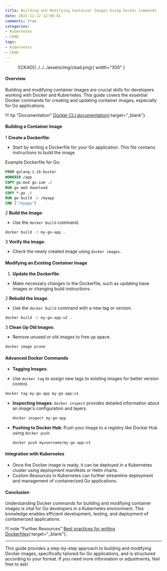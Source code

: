 ```yaml
---
title: Building and Modifying Container Images Using Docker Commands
date: 2023-12-12 12:00:01
comments: true
categories:
- Kubernetes
- CKAD
tags:
- Kubernetes
- CKAD
---
```


<!-- markdownlint-disable MD033 -->
<figure markdown="span">
  ![CKAD](../../../assets/img/ckad.png){ width="300" }
</figure>

#### Overview

Building and modifying container images are crucial skills for developers working with Docker and Kubernetes. This guide covers the essential Docker commands for creating and updating container images, especially for Go applications.

!!! tip "Documentation"
    [Docker CLI documentation](https://docs.docker.com/engine/reference/commandline/cli/){:target="_blank"}.

#### Building a Container Image

1 **Create a Dockerfile**: 

- Start by writing a Dockerfile for your Go application. This file contains instructions to build the image.

Example Dockerfile for Go:

```Dockerfile
FROM golang:1.16-buster
WORKDIR /app
COPY go.mod go.sum ./
RUN go mod download
COPY *.go ./
RUN go build -o /myapp
CMD ["/myapp"]
```

2 **Build the Image**:

- Use the `docker build` command.

```bash
docker build -t my-go-app .
```

3 **Verify the Image**:

- Check the newly created image using `docker images`.

#### Modifying an Existing Container Image

1. **Update the Dockerfile**:

- Make necessary changes to the Dockerfile, such as updating base images or changing build instructions.

2 **Rebuild the Image**:

- Use the `docker build` command with a new tag or version.

```bash
docker build -t my-go-app:v2 .
```

3 **Clean Up Old Images**:

- Remove unused or old images to free up space.

```bash
docker image prune
```

#### Advanced Docker Commands

- **Tagging Images**:

- Use `docker tag` to assign new tags to existing images for better version control.
  
```bash
docker tag my-go-app my-go-app:v1
```

- **Inspecting Images**: `docker inspect` provides detailed information about an image's configuration and layers.
  
  ```bash
  docker inspect my-go-app
  ```

- **Pushing to Docker Hub**: Push your image to a registry like Docker Hub using `docker push`.
  
  ```bash
  docker push myusername/my-go-app:v1
  ```

#### Integration with Kubernetes

- Once the Docker image is ready, it can be deployed in a Kubernetes cluster using deployment manifests or Helm charts.
- Custom Resources in Kubernetes can further streamline deployment and management of containerized Go applications.

#### Conclusion

Understanding Docker commands for building and modifying container images is vital for Go developers in a Kubernetes environment. This knowledge enables efficient development, testing, and deployment of containerized applications.

!!! note "Further Resources"
    [Best practices for writing Dockerfiles](https://docs.docker.com/develop/develop-images/dockerfile_best-practices/){:target="_blank"}.

---

This guide provides a step-by-step approach to building and modifying Docker images, specifically tailored for Go applications, and is structured according to your format. If you need more information or adjustments, feel free to ask!

